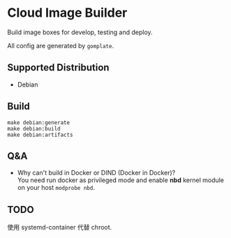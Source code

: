 # Cloud Image Builder

Build image boxes for develop, testing and deploy.

All config are generated by `gomplate`.

## Supported Distribution

* Debian

## Build

```shell
make debian:generate
make debian:build
make debian:artifacts
```

## Q&A

* Why can't build in Docker or DIND (Docker in Docker)?  
  You need run docker as privileged mode 
  and enable **nbd** kernel module on your host `modprobe nbd`.


## TODO
使用 systemd-container 代替 chroot.
